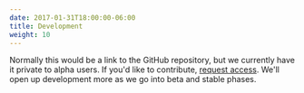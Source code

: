 ```yaml
---
date: 2017-01-31T18:00:00-06:00
title: Development
weight: 10
---
```

Normally this would be a link to the GitHub repository, but we currently have it
private to alpha users. If you'd like to contribute, [request access](alpha.cmd.io/request). We'll open up development more as we go into beta
and stable phases.
